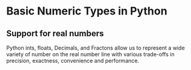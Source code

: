 # Basic Numeric Types in Python

## Support for real numbers

Python ints, floats, Decimals, and Fractons allow us to represent a wide variety of number on the real number line with various trade-offs in precision, exactness, convenience and performance.